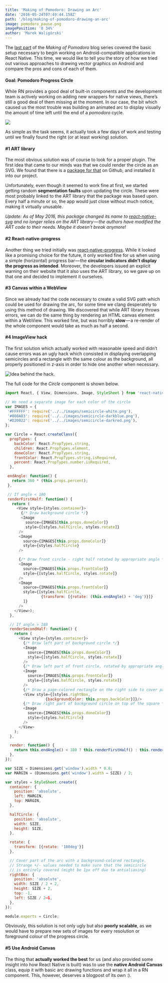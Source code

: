 ```yaml
---
title: 'Making of Pomodoro: Drawing an Arc'
date: '2016-05-24T07:49:44.158Z'
path: '/blog/making-of-pomodoro-drawing-an-arc'
image: pomodoro_pause.png
imagePosition: '0 34%'
author: 'Marek Waligórski'
---
```


The [last part](/blog/making-of-pomodoro-basic-android-setup) of the _Making of Pomodoro_ blog series covered the basic setup necessary to begin working on Android-compatible applications in React Native. This time, we would like to tell you the story of how we tried out various approaches to drawing vector graphics on Android and compare the pros and cons of each of them.

#### Goal: Pomodoro Progress Circle

While RN provides a good deal of built-in components and the development team is actively working on adding new wrappers for native views, there’s still a good deal of them missing at the moment. In our case, the bit which caused us the most trouble was building an animated arc to display visually the amount of time left until the end of a _pomodoro_ cycle.

![](pomodoro_pause.png)

As simple as the task seems, it actually took a few days of work and testing until we finally found the right (or at least working) solution.

#### #1 ART library

The most obvious solution was of course to look for a proper plugin. The first idea that came to our minds was that we could render the circle as an SVG. We found that there is a [package for that](https://www.npmjs.com/package/react-native-art-svg) on Github, and installed it into our project.

Unfortunately, even though it seemed to work fine at first, we started getting random **segmentation faults** upon updating the circle. These were most probably linked to the ART library that the package was based upon. Every half a minute or so, the app would just close without much notice, making it virtually unusable.

_Update: As of May 2016, this package changed its name to_ [_react-native-svg_](https://www.npmjs.com/package/react-native-svg) _and no longer relies on the ART library — the authors have modified the ART code to their needs. Maybe it doesn’t break anymore!_

#### #2 React-native-progress

Another thing we tried initially was [react-native-progress](https://github.com/oblador/react-native-progress). While it looked like a promising choice for the future, it only worked fine for us when using a simple (horizontal) progress bar — the **circular indicators** **didn’t display the progress as intended**. Moreover, the developers issued an explicit warning on their website that it also uses the ART library, so we gave up on that one and decided to implement it ourselves.

#### #3 Canvas within a WebView

Since we already had the code necessary to create a valid SVG path which could be used for drawing the arc, for some time we clang desperately to using this method of drawing. We discovered that while ART library throws errors, we can do the same thing by rendering an HTML canvas element within a WebView. This worked fine, but was horribly **slow** — a re-render of the whole component would take as much as half a second.

#### #4 ImageView hack

The first solution which actually worked with reasonable speed and didn’t cause errors was an ugly hack which consisted in displaying overlapping semicircles and a rectangle with the same colour as the background, all properly positioned in z-axis in order to hide one another when necessary.

![Idea behind the hack.](7.png)

The full code for the _Circle_ component is shown below.

```javascript {numberLines: true}
import React, { View, Dimensions, Image, StyleSheet } from 'react-native';

// We need a separate image for each color of the circle
var IMAGES = {
 '#FFFFFF': require('../../images/semicircle-white.png'),
 '#008A83': require('../../images/semicircle-darkblue.png'),
 '#D20022': require('../../images/semicircle-darkred.png'),
};

var Circle = React.createClass({
  propTypes: {
    backColor: React.PropTypes.string,
    children: React.PropTypes.element,
    doneColor: React.PropTypes.string,
    frontColor: React.PropTypes.string.isRequired,
    percent: React.PropTypes.number.isRequired,
  },

 endAngle: function() {
   return 360 * (this.props.percent);
 },

 // If angle < 180
 renderFirstHalf: function() {
   return (
     <View style={styles.container}>
       {/* Draw background circle */}
       <Image
         source={IMAGES[this.props.doneColor]}
         style={[styles.halfCircle, styles.rotate]}
      />
      <Image
        source={IMAGES[this.props.doneColor]}
        style={styles.halfCircle}
      />

      {/* Draw front circle - right half rotated by appropriate angle */}
      <Image
        source={IMAGES[this.props.frontColor]}
        style={[styles.halfCircle, styles.rotate]}
      />
      <Image
        source={IMAGES[this.props.frontColor]}
        style={[styles.halfCircle,
                {transform: [{rotate: (this.endAngle() + 'deg')}]}
        ]}
      />
    </View>);
  },

  // If angle > 180
  renderSecondHalf: function() {
    return (
      <View style={styles.container}>
        {/* Draw left part of background circle */}
        <Image
          source={IMAGES[this.props.doneColor]}
          style={[styles.halfCircle, styles.rotate]}
        />
        {/* Draw left part of front circle, rotated by appropriate angle */}
        <Image
          source={IMAGES[this.props.frontColor]}
          style={[styles.halfCircle, styles.rotate]}
        />
        {/* Draw a page-colored rectangle on the right side to cover part of the semicircle */}
        <View style={[styles.rightBox,
                  {backgroundColor: this.props.backColor}]}/>
        {/* Draw right part of background circle on top of the square */}
        <Image
          source={IMAGES[this.props.doneColor]}
          style={styles.halfCircle}
        />
      </View>
    );
  },

  render: function() {
    return this.endAngle() < 180 ? this.renderFirstHalf() : this.renderSecondHalf();
  },
});

var SIZE = Dimensions.get('window').width * 0.8;
var MARGIN = (Dimensions.get('window').width — SIZE) / 2;

var styles = StyleSheet.create({
  container: {
    position: 'absolute',
    left: MARGIN,
    top: MARGIN,
  },

  halfCircle: {
    position: 'absolute',
    width: SIZE,
    height: SIZE,
  },

  rotate: {
    transform: [{rotate: '180deg'}]
  },

  // Cover part of the arc with a background-colored rectangle.
  // Strange +/- values needed to make sure that the semicircle
  // is entirely covered (might be 1px off due to antialiasing)
  rightBox: {
    position: 'absolute',
    width: SIZE / 2 + 2,
    height: SIZE + 2,
    top: -1,
    left: SIZE / 2–1,
  },
});

module.exports = Circle;
```

Obviously, this solution is not only ugly but also **poorly scalable**, as we would have to prepare new sets of images for every resolution or foreground colour of the progress circle.

#### #5 Use Android Canvas

The thing that **actually worked the best** for us (and also provided some insight into how React Native is built) was to use the **native Android Canvas** class, equip it with basic arc drawing functions and wrap it all in a RN component. This, however, deserves a blogpost of its own :).
